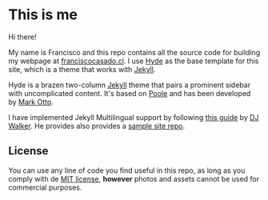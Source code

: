# This is me
Hi there!

My name is Francisco and this repo contains all the source code for building my webpage at [franciscocasado.cl](http://franciscocasado.cl). I use [Hyde](https://github.com/poole/hyde) as the base template for this site, which is a theme that works with [Jekyll](http://jekyllrb.com).

Hyde is a brazen two-column [Jekyll](http://jekyllrb.com) theme that pairs a prominent sidebar with uncomplicated content. It's based on [Poole](http://getpoole.com) and has been developed by [Mark Otto](https://github.com/mdo).

I have implemented Jekyll Multilingual support by following [this guide](https://forestry.io/blog/creating-a-multilingual-blog-with-jekyll/) by [DJ Walker](https://github.com/dwalkr). He provides also provides a [sample site repo](https://github.com/dwalkr/jekyll-multilingual).

## License
You can use any line of code you find useful in this repo, as long as you comply with de [MIT license](LICENSE.md), **however** photos and assets cannot be used for commercial purposes.

